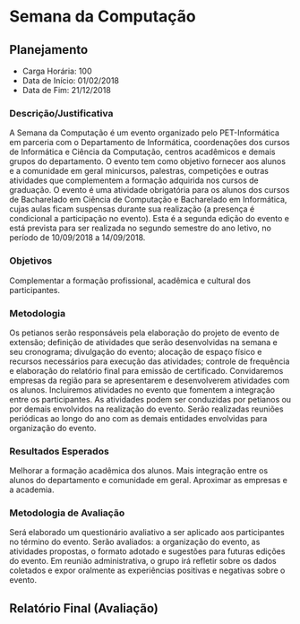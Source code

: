 Semana da Computação
====================

Planejamento
------------

* Carga Horária: 100
* Data de Início: 01/02/2018
* Data de Fim: 21/12/2018

### Descrição/Justificativa
A  Semana  da  Computação  é   um  evento  organizado  pelo  PET-Informática
em  parceria  com o  Departamento  de  Informática, coordenações  dos  cursos
de  Informática  e  Ciência  da Computação,  centros  acadêmicos  e  demais
grupos  do departamento.  O evento  tem como  objetivo fornecer  aos alunos  e a
comunidade em geral minicursos, palestras, competições e outras atividades que
complementem a formação  adquirida nos cursos de graduação. O  evento é uma
atividade obrigatória para  os alunos dos cursos de Bacharelado  em Ciência de
Computação e Bacharelado em Informática,  cujas aulas ficam suspensas durante
sua realização (a  presença é condicional a participação  no evento). Esta
é a segunda edição  do evento e está prevista para  ser realizada no segundo
semestre do ano letivo, no período de 10/09/2018 a 14/09/2018.

### Objetivos
Complementar a formação profissional, acadêmica e cultural dos participantes.

### Metodologia
Os  petianos serão  responsáveis pela  elaboração  do projeto  de evento  de
extensão;  definição  de atividades  que  serão  desenvolvidas na  semana  e
seu  cronograma;  divulgação  do  evento;  alocação  de  espaço  físico  e
recursos necessários para execução das  atividades; controle de frequência e
elaboração  do relatório  final  para emissão  de certificado.  Convidaremos
empresas  da região  para se  apresentarem  e desenvolverem  atividades com  os
alunos. Incluiremos  atividades no evento  que fomentem a integração  entre os
participantes. As  atividades podem  ser conduzidas por  petianos ou  por demais
envolvidos na realização do evento. Serão realizadas reuniões periódicas ao
longo do ano com as demais entidades envolvidas para organização do evento.

### Resultados Esperados
Melhorar a formação  acadêmica dos alunos. Mais integração  entre os alunos
do departamento e comunidade em geral. Aproximar as empresas e a academia.

### Metodologia de Avaliação
Será elaborado um questionário avaliativo  a ser aplicado aos participantes no
término do evento.  Serão avaliados: a organização do  evento, as atividades
propostas, o formato  adotado e sugestões para futuras edições  do evento. Em
reunião administrativa, o grupo irá refletir  sobre os dados coletados e expor
oralmente as experiências positivas e negativas sobre o evento.

Relatório Final (Avaliação)
---------------------------
